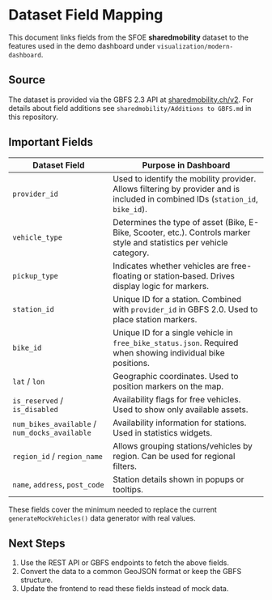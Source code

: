 # Dataset Field Mapping

This document links fields from the SFOE **sharedmobility** dataset to the features used in the demo dashboard under `visualization/modern-dashboard`.

## Source

The dataset is provided via the GBFS 2.3 API at [sharedmobility.ch/v2](https://sharedmobility.ch/v2/). For details about field additions see `sharedmobility/Additions to GBFS.md` in this repository.

## Important Fields

| Dataset Field | Purpose in Dashboard |
|---------------|---------------------|
| `provider_id` | Used to identify the mobility provider. Allows filtering by provider and is included in combined IDs (`station_id`, `bike_id`). |
| `vehicle_type` | Determines the type of asset (Bike, E-Bike, Scooter, etc.). Controls marker style and statistics per vehicle category. |
| `pickup_type` | Indicates whether vehicles are free-floating or station‑based. Drives display logic for markers. |
| `station_id` | Unique ID for a station. Combined with `provider_id` in GBFS 2.0. Used to place station markers. |
| `bike_id` | Unique ID for a single vehicle in `free_bike_status.json`. Required when showing individual bike positions. |
| `lat` / `lon` | Geographic coordinates. Used to position markers on the map. |
| `is_reserved` / `is_disabled` | Availability flags for free vehicles. Used to show only available assets. |
| `num_bikes_available` / `num_docks_available` | Availability information for stations. Used in statistics widgets. |
| `region_id` / `region_name` | Allows grouping stations/vehicles by region. Can be used for regional filters. |
| `name`, `address`, `post_code` | Station details shown in popups or tooltips. |

These fields cover the minimum needed to replace the current `generateMockVehicles()` data generator with real values.

## Next Steps

1. Use the REST API or GBFS endpoints to fetch the above fields.
2. Convert the data to a common GeoJSON format or keep the GBFS structure.
3. Update the frontend to read these fields instead of mock data.

